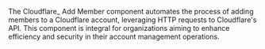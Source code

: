 The Cloudflare_ Add Member component automates the process of adding members to a Cloudflare account, leveraging HTTP requests to Cloudflare's API. This component is integral for organizations aiming to enhance efficiency and security in their account management operations.
